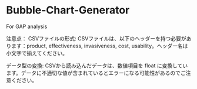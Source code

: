 # Bubble-Chart-Generator
For GAP analysis 

注意点：
CSVファイルの形式: CSVファイルは、以下のヘッダーを持つ必要があります：product, effectiveness, invasiveness, cost, usability。ヘッダー名は小文字で揃えてください。

データ型の変換: CSVから読み込んだデータは、数値項目を float に変換しています。データに不適切な値が含まれているとエラーになる可能性があるのでご注意ください。

